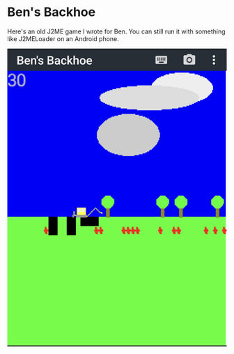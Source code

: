 # Ben's Backhoe

Here's an old J2ME game
I wrote for Ben.
You can still run it
with something like J2MELoader 
on an Android phone.

![Ben's Backhoe](BensBackhoe.png)

